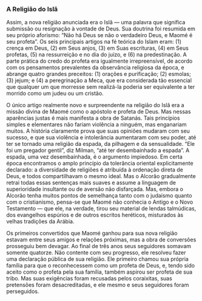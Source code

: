 ### A Religião do Islã 

Assim, a nova religião anunciada era o Islã — uma palavra que significa submissão ou resignação à vontade de Deus. Sua doutrina foi resumida em seu próprio aforismo: “Não há Deus se não o verdadeiro Deus, e Maomé é seu profeta”. Os seis principais artigos na fé teórica do Islam eram: (1) crença em Deus, (2) em Seus anjos, (3) em Suas escrituras, (4) em Seus profetas, (5) na ressurreição e no dia do juízo, e (6) na predestinação. A parte prática do credo do profeta era igualmente irrepreensível, de acordo com os pensamentos prevalentes da observância religiosa da época, e abrange quatro grandes preceitos: (1) orações e purificação; (2) esmolas; (3) jejum; e (4) a peregrinação a Meca, que era considerada tão essencial que qualquer um que morresse sem realizá-la poderia ser equivalente a ter morrido como um judeu ou um cristão.

O único artigo realmente novo e surpreendente na religião do Islã era a missão divina de Maomé como o apóstolo e profeta de Deus. Mas nessas aparências justas é mais manifesta a obra de Satanás. Tais princípios simples e elementares não fariam violência a ninguém, mas enganariam muitos. A história claramente prova que suas opiniões mudaram com seu sucesso, e que sua violência e intolerância aumentaram com seu poder, até ter se tornado uma religião da espada, da pilhagem e da sensualidade. “Ele foi um pregador gentil”, diz Milman, “até ter desembainhado a espada”. A espada, uma vez desembainhada, é o argumento impiedoso. Em certa época encontramos o amplo princípio da tolerância oriental explicitamente declarado: a diversidade de religiões é atribuída à ordenação direta de Deus, e todos compartilhavam o mesmo ideal. Mas o Alcorão gradualmente retrai todas essas sentenças mais suaves e assume a linguagem de superioridade insultante ou de aversão não disfarçada. Mas, embora o Alcorão tenha muitos pontos de semelhança tanto com o judaísmo quanto com o cristianismo, pensa-se que Maomé não conhecia o Antigo e o Novo Testamento — que ele, na verdade, tirou seu material de lendas talmúdicas, dos evangelhos espúrios e de outros escritos heréticos, misturados às velhas tradições da Arábia.

Os primeiros convertidos que Maomé ganhou para sua nova religião estavam entre seus amigos e relações próximas, mas a obra de conversões prosseguiu bem devagar. Ao final de três anos seus seguidores somavam somente quatorze. Não contente com seu progresso, ele resolveu fazer uma declaração pública de sua religião. Ele primeiro chamou sua própria família para que o reconhecessem como um profeta de Deus, e, tendo sido aceito como o profeta pela sua família, também aspirou ser profeta de sua tribo. Mas suas exigências foram recusadas pelos coraixitas, suas pretensões foram desacreditadas, e ele mesmo e seus seguidores foram perseguidos.